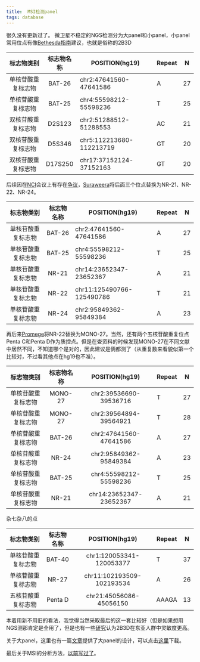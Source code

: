 ```yaml
---
title:  MSI检测panel
tags: database
---
```


很久没有更新过了。
微卫星不稳定的NGS检测分为大panel和小panel，小panel常用位点有像[Bethesda指南](https://www.ncbi.nlm.nih.gov/pubmed/11272898/)建议，也就是俗称的2B3D

|     标志物类别     | 标志物名称 | POSITION(hg19)           | Repeat | N    |
| :----------------: | :--------: | ------------------------ | ------ | ---- |
| 单核苷酸重复标志物 |   BAT-26   | chr2:47641560-47641586   | A      | 27   |
| 单核苷酸重复标志物 |   BAT-25   | chr4:55598212-55598236   | T      | 25   |
| 双核苷酸重复标志物 |   D2S123   | chr2:51288512-51288553   | AC     | 21   |
| 双核苷酸重复标志物 |   D5S346   | chr5:112213680-112213719 | GT     | 20   |
| 双核苷酸重复标志物 |  D17S250   | chr17:37152124-37152163  | GT     | 20   |



后续因在[NCI](https://www.cancer.gov/)会议上有存在[争议](https://www.ncbi.nlm.nih.gov/pubmed/14970275/)，[Suraweera](https://www.ncbi.nlm.nih.gov/pubmed/12454837/)将后面三个位点替换为NR-21、NR-22、NR-24。

|     标志物类别     | 标志物名称 | POSITION(hg19)            | Repeat | N    |
| :----------------: | :--------: | ------------------------- | ------ | ---- |
| 单核苷酸重复标志物 |   BAT-26   | chr2:47641560-47641586    | A      | 27   |
| 单核苷酸重复标志物 |   BAT-25   | chr4:55598212-55598236    | T      | 25   |
| 单核苷酸重复标志物 |   NR-21    | chr14:23652347-23652367   | A      | 21   |
| 单核苷酸重复标志物 |   NR-22    | chr11:125490766-125490786 | T      | 21   |
| 单核苷酸重复标志物 |   NR-24    | chr2:95849362-95849384    | A      | 23   |



再后来[Promege](https://www.promega.com/-/media/files/resources/protocols/technical-manuals/0/msi-analysis-system1-2-protocol.pdf?la=en)将NR-22替换为MONO-27。当然，还有两个五核苷酸重复位点Penta C和Penta D作为质控点。但是在查资料的时候发现MONO-27在不同文献中居然不同，不知道哪个是对的，因此建议是俩都测了（从重复数来看貌似第一个比较对，不过看其他点在hg19也不准）。

|     标志物类别     | 标志物名称 |     POSITION(hg19)      | Repeat | N    |
| :----------------: | :--------: | :---------------------: | ------ | ---- |
| 单核苷酸重复标志物 |  MONO-27   | chr2:39536690-39536716  | T      | 27   |
| 单核苷酸重复标志物 |  MONO-27   | chr2:39564894-39564921  | T      | 28   |
| 单核苷酸重复标志物 |   BAT-26   | chr2:47641560-47641586  | A      | 27   |
| 单核苷酸重复标志物 |   NR-24    | chr2:95849362-95849384  | A      | 23   |
| 单核苷酸重复标志物 |   BAT-25   | chr4:55598212-55598236  | T      | 25   |
| 单核苷酸重复标志物 |   NR-21    | chr14:23652347-23652367 | A      | 21   |



杂七杂八的点

|     标志物类别     | 标志物名称 |      POSITION(hg19)       | Repeat | N    |
| :----------------: | :--------: | :-----------------------: | ------ | ---- |
| 单核苷酸重复标志物 |   BAT-40   | chr1:120053341-120053377  | T      | 37   |
| 单核苷酸重复标志物 |   NR-27    | chr11:102193509-102193534 | A      | 26   |
| 五核苷酸重复标志物 |  Penta D   |  chr21:45056086-45056150  | AAAGA  | 13   |





本着用新不用旧的看法，我觉得当然采取最后的这一套比较好（但是如果想用NGS测那肯定是全用了，但是也有一些[研究](https://www.ncbi.nlm.nih.gov/pmc/articles/PMC6536949/)认为2B3D在东亚人群中灵敏度更高。

关于大panel，这里也有一篇[文章](<https://www.ncbi.nlm.nih.gov/pmc/articles/PMC6190826/>)提供了大panel的设计，可以点击[这里](https://www.ncbi.nlm.nih.gov/pmc/articles/PMC6190826/bin/NIHMS991569-supplement-2.xlsx)下载。

最后关于MSI的分析方法，[以前写过了](<https://pzweuj.github.io/2019/10/15/msi.html>)。
